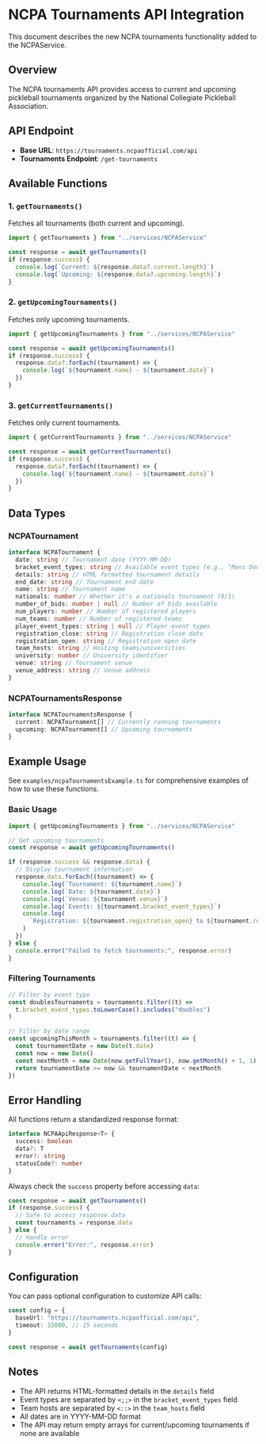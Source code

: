 # NCPA Tournaments API Integration

This document describes the new NCPA tournaments functionality added to the NCPAService.

## Overview

The NCPA tournaments API provides access to current and upcoming pickleball tournaments organized by the National Collegiate Pickleball Association.

## API Endpoint

- **Base URL**: `https://tournaments.ncpaofficial.com/api`
- **Tournaments Endpoint**: `/get-tournaments`

## Available Functions

### 1. `getTournaments()`

Fetches all tournaments (both current and upcoming).

```typescript
import { getTournaments } from "../services/NCPAService"

const response = await getTournaments()
if (response.success) {
  console.log(`Current: ${response.data?.current.length}`)
  console.log(`Upcoming: ${response.data?.upcoming.length}`)
}
```

### 2. `getUpcomingTournaments()`

Fetches only upcoming tournaments.

```typescript
import { getUpcomingTournaments } from "../services/NCPAService"

const response = await getUpcomingTournaments()
if (response.success) {
  response.data?.forEach((tournament) => {
    console.log(`${tournament.name} - ${tournament.date}`)
  })
}
```

### 3. `getCurrentTournaments()`

Fetches only current tournaments.

```typescript
import { getCurrentTournaments } from "../services/NCPAService"

const response = await getCurrentTournaments()
if (response.success) {
  response.data?.forEach((tournament) => {
    console.log(`${tournament.name} - ${tournament.date}`)
  })
}
```

## Data Types

### NCPATournament

```typescript
interface NCPATournament {
  date: string // Tournament date (YYYY-MM-DD)
  bracket_event_types: string // Available event types (e.g., "Mens Doubles<;;>Mens Singles")
  details: string // HTML formatted tournament details
  end_date: string // Tournament end date
  name: string // Tournament name
  nationals: number // Whether it's a nationals tournament (0/1)
  number_of_bids: number | null // Number of bids available
  num_players: number // Number of registered players
  num_teams: number // Number of registered teams
  player_event_types: string | null // Player event types
  registration_close: string // Registration close date
  registration_open: string // Registration open date
  team_hosts: string // Hosting teams/universities
  university: number // University identifier
  venue: string // Tournament venue
  venue_address: string // Venue address
}
```

### NCPATournamentsResponse

```typescript
interface NCPATournamentsResponse {
  current: NCPATournament[] // Currently running tournaments
  upcoming: NCPATournament[] // Upcoming tournaments
}
```

## Example Usage

See `examples/ncpaTournamentsExample.ts` for comprehensive examples of how to use these functions.

### Basic Usage

```typescript
import { getUpcomingTournaments } from "../services/NCPAService"

// Get upcoming tournaments
const response = await getUpcomingTournaments()

if (response.success && response.data) {
  // Display tournament information
  response.data.forEach((tournament) => {
    console.log(`Tournament: ${tournament.name}`)
    console.log(`Date: ${tournament.date}`)
    console.log(`Venue: ${tournament.venue}`)
    console.log(`Events: ${tournament.bracket_event_types}`)
    console.log(
      `Registration: ${tournament.registration_open} to ${tournament.registration_close}`
    )
  })
} else {
  console.error("Failed to fetch tournaments:", response.error)
}
```

### Filtering Tournaments

```typescript
// Filter by event type
const doublesTournaments = tournaments.filter((t) =>
  t.bracket_event_types.toLowerCase().includes("doubles")
)

// Filter by date range
const upcomingThisMonth = tournaments.filter((t) => {
  const tournamentDate = new Date(t.date)
  const now = new Date()
  const nextMonth = new Date(now.getFullYear(), now.getMonth() + 1, 1)
  return tournamentDate >= now && tournamentDate < nextMonth
})
```

## Error Handling

All functions return a standardized response format:

```typescript
interface NCPAApiResponse<T> {
  success: boolean
  data?: T
  error?: string
  statusCode?: number
}
```

Always check the `success` property before accessing `data`:

```typescript
const response = await getTournaments()
if (response.success) {
  // Safe to access response.data
  const tournaments = response.data
} else {
  // Handle error
  console.error("Error:", response.error)
}
```

## Configuration

You can pass optional configuration to customize API calls:

```typescript
const config = {
  baseUrl: "https://tournaments.ncpaofficial.com/api",
  timeout: 15000, // 15 seconds
}

const response = await getTournaments(config)
```

## Notes

- The API returns HTML-formatted details in the `details` field
- Event types are separated by `<;;>` in the `bracket_event_types` field
- Team hosts are separated by `<::>` in the `team_hosts` field
- All dates are in YYYY-MM-DD format
- The API may return empty arrays for current/upcoming tournaments if none are available
